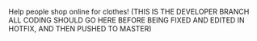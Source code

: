 Help people shop online for clothes! (THIS IS THE DEVELOPER BRANCH ALL CODING SHOULD GO HERE BEFORE BEING FIXED AND EDITED IN HOTFIX, AND THEN PUSHED TO MASTER)